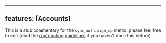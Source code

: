 
---
features: [Accounts]
---

This is a stub commentary for the `sync_auth.sign_up` metric: please feel free to edit (read the
[contributing guidelines](https://github.com/mozilla/glean-annotations/blob/main/CONTRIBUTING.md)
if you haven't done this before)
